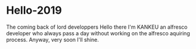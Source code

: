 # Hello-2019
The coming back of lord developpers
Hello there I'm KANKEU an alfresco developer who always pass a day without working on the alfresco aquiring process.
Anyway, very soon I'll shine.
